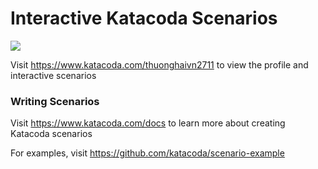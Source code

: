 # Interactive Katacoda Scenarios

[![](http://shields.katacoda.com/katacoda/thuonghaivn2711/count.svg)](https://www.katacoda.com/thuonghaivn2711 "Get your profile on Katacoda.com")

Visit https://www.katacoda.com/thuonghaivn2711 to view the profile and interactive scenarios

### Writing Scenarios
Visit https://www.katacoda.com/docs to learn more about creating Katacoda scenarios

For examples, visit https://github.com/katacoda/scenario-example
